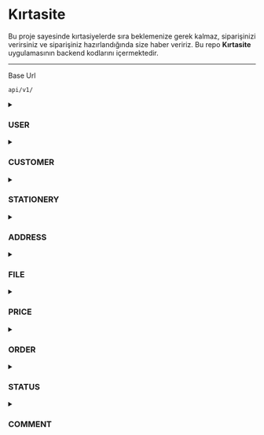 # Kırtasite
Bu proje sayesinde kırtasiyelerde sıra beklemenize gerek kalmaz, siparişinizi verirsiniz ve siparişiniz hazırlandığında size haber veririz. 
Bu repo **Kırtasite** uygulamasının backend kodlarını içermektedir.

---
Base Url
```
api/v1/
```
<details>
	<summary><h3> USER </h3></summary>


```json
{
	"Id":0,
	"RoleId":0,
	"Password": "",
	"ImagePath":"",
	"Phone":"",
	"Mail":"",
	"Role": {}
}
```
Image Upload & Update
```
user/image/0
```
>  İstek **multipart/form-data** headerı ile yapılmalıdır. key => "file".

Password Update
```
user/password/0
```

</details>


<details>
	<summary><h3> CUSTOMER</h3></summary>
	
```json
{
	"UserId":0,
	"Username":"",
	"User":{}
}
```
Get
```
customers
```
Get
```
customer/0
```
Add 
```
customer
```
Put
```
customer/0
```
</details>


<details>
	<summary><h3> STATIONERY</h3></summary>
	
```json
{
	"UserId":0,
	"AddressId":0,
	"CompanyName":"",
	"Score":0.0,
	"User":{},
	"Address":{}
}
```
Get
```
stationeries
```
Get 
```
stationery/0
```
Post
```
stationery
```
Put
```
stationery/0
```
</details>


<details>
	<summary><h3> ADDRESS</h3></summary>
	
```json
{
	"Id":0,
	"CityId":0,
	"DistrictId":0,
	"Header":"",
	"X":"",
	"Y":"",
	"City":{},
	"District":{}
}
```
Get 
```
address/0
```
Get By CityId
```
addresses/city/0
```
Post
```
address
```
Put
```
address/0
```
</details>


<details>
	<summary><h3> FILE</h3></summary>
	
> Dosya eklemek için **multipart/form-data** headeri kullanılmalıdır. key => "file"
	
	
```json
{
	"Id":0,
	"CustomerId":0,
	"Private":true,
	"FilePath":"",
	"FolderId":"",
	"CreatedDate":'00-00-0000',
	"Customer":{}
}
```
Get
```
file/0
```
Get By CustomerId
```
files/customer/0
```
Post
```
file
```
Put
```
file/0
```
</details>


<details>
	<summary><h3> PRICE</h3></summary>
	
```json
{
	"Id":0,
	"StationeryId":0,
	"Info":"",
	"Price":0.0
}
```
Get
```
prices
```
Get
```
price/0
```
Get By StationeryId
```
prices/stationery/0
```
Post
```
price
```
Put
```
price/0
```
</details>


<details>
	<summary><h3> ORDER </h3></summary>

```json
{
	"Id":0,
	"FileId":0,
	"CustomerId":0,
	"StationeryId":0,
	"StatusId":0,
	"TotalPrice":0.0,
	"CreatedDate":'00-00-0000',
	"DeliveryDate":'00-00-0000',
	"File":{},
	"Customer":{},
	"Stationery":{},
	"Status":{}
}
```
Get
```
order/0
```
Get By CustomerId
```
orders/customer/0
```
Get By StationeryId
```
orders/stationery/0
```
Post
```
order
```
Put Cancel
```
order/0/cancel
```
Put Confirm
```
order/0/confirm
```
Put Ready
```
order/0/ready
```
Put Complete
```
order/0/complete
```

</details>


<details>
	<summary><h3> STATUS </h3></summary>

```json
{
	"Id":0,
	"Content":""
}
```
Get
```
statuses
```
Get
```
status/0
```

</details>


<details>
	<summary><h3> COMMENT </h3></summary>

```json
{
	"Id":0,
	"CustomerId":0,
	"StationeryId":0,
	"Content":"",
	"CreatedDate":'00-00-0000',
	"Score":0.0,
	"Customer":{},
	"Stationery":{}
}
```
Get 
```
comment/0
```
Get By StationeryId
```
comments/stationery/0
```
Get By CustomerId
```
comments/customer/0
```
Post
```
comment
```
Put
```
comment/0
```

</details>
